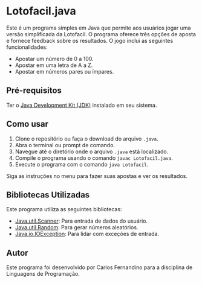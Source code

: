 # Lotofacil.java

Este é um programa simples em Java que permite aos usuários jogar uma versão simplificada da Lotofacil. O programa oferece três opções de aposta e fornece feedback sobre os resultados. O jogo inclui as seguintes funcionalidades:

- Apostar um número de 0 a 100.
- Apostar em uma letra de A a Z.
- Apostar em números pares ou ímpares.

## Pré-requisitos

Ter o [Java Development Kit (JDK)](https://www.oracle.com/java/technologies/javase-downloads.html) instalado em seu sistema.

## Como usar

1. Clone o repositório ou faça o download do arquivo `.java`.
2. Abra o terminal ou prompt de comando.
3. Navegue até o diretório onde o arquivo `.java` está localizado.
4. Compile o programa usando o comando `javac Lotofacil.java`.
5. Execute o programa com o comando `java Lotofacil`.

Siga as instruções no menu para fazer suas apostas e ver os resultados.

## Bibliotecas Utilizadas

Este programa utiliza as seguintes bibliotecas:

- [Java.util.Scanner](https://docs.oracle.com/javase/8/docs/api/java/util/Scanner.html): Para entrada de dados do usuário.
- [Java.util.Random](https://docs.oracle.com/javase/8/docs/api/java/util/Random.html): Para gerar números aleatórios.
- [Java.io.IOException](https://docs.oracle.com/javase/8/docs/api/java/io/IOException.html): Para lidar com exceções de entrada.

## Autor

Este programa foi desenvolvido por Carlos Fernandino para a disciplina de Linguagens de Programação.
